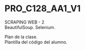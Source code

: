 # PRO_C128_AA1_V1
SCRAPING WEB - 2  
BeautifulSoup. Selenium.  
  
Plan de la clase.  
Plantilla del código del alumno.  
